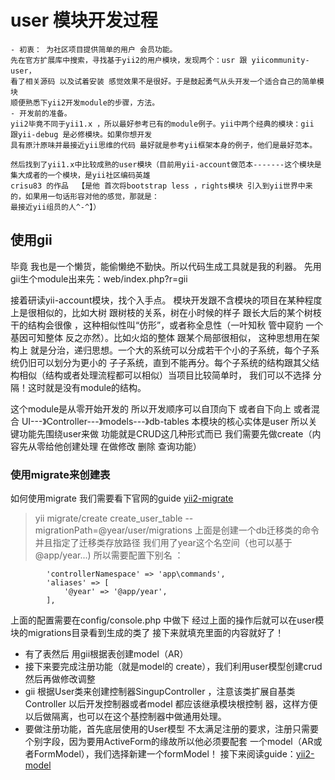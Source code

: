 user 模块开发过程
============================

    - 初衷： 为社区项目提供简单的用户 会员功能。
    先在官方扩展库中搜索，寻找基于yii2的用户模块，发现两个：usr 跟 yiicommunity-user，
    看了相关源码 以及试着安装 感觉效果不是很好。于是鼓起勇气从头开发一个适合自己的简单模块
    顺便熟悉下yii2开发module的步骤，方法。
    - 开发前的准备。
    yii2毕竟不同于yii1.x ，所以最好参考已有的module例子。yii中两个经典的模块：gii 跟yii-debug 是必修模块。如果你想开发
    具有原汁原味并最接近yii思维的代码 最好就是参考yii框架本身的例子，他们是最好范本。

    然后找到了yii1.x中比较成熟的user模块（目前用yii-account做范本-------这个模块是集大成者的一个模块，是yii社区编码英雄
    crisu83 的作品  【是他 首次将bootstrap less ，rights模块 引入到yii世界中来的，如果用一句话形容对他的感觉，那就是：
    最接近yii组员的人^-^】）

使用gii
-----
毕竟 我也是一个懒货，能偷懒绝不勤快。所以代码生成工具就是我的利器。
先用gii生个module出来先：web/index.php?r=gii

接着研读yii-account模块，找个入手点。
模块开发跟不含模块的项目在某种程度上是很相似的，比如大树 跟树枝的关系，树在小时候的样子 跟长大后的某个树枝干的结构会很像
，这种相似性叫“仿形”，或者称全息性（一叶知秋 管中窥豹 一个基因可知整体 反之亦然）。比如火焰的整体 跟某个局部很相似，
这种思想用在架构上 就是分治，递归思想。一个大的系统可以分成若干个小的子系统，每个子系统仍旧可以划分为更小的
子子系统，直到不能再分。每个子系统的结构跟其父结构相似（结构或者处理流程都可以相似）当项目比较简单时， 我们可以不选择
分隔！这时就是没有module的结构。

这个module是从零开始开发的 所以开发顺序可以自顶向下 或者自下向上 或者混合
UI---》Controller---》models---》db-tables
本模块的核心实体是user 所以关键功能先围绕user来做
功能就是CRUD这几种形式而已 我们需要先做create（内容先从零给他创建处理 在做修改 删除 查询功能）

### 使用migrate来创建表
如何使用migrate 我们需要看下官网的guide [yii2-migrate](http://www.yiiframework.com/doc-2.0/guide-console-migrate.html)
> yii migrate/create create_user_table --migrationPath=@year/user/migrations
上面是创建一个db迁移类的命令 并且指定了迁移类存放路径  我们用了year这个名空间（也可以基于@app/year...) 所以需要配置下别名
：
~~~
        'controllerNamespace' => 'app\commands',
        'aliases' => [
            '@year' => '@app/year',
        ],
~~~
上面的配置需要在config/console.php 中做下
经过上面的操作后就可以在user模块的migrations目录看到生成的类了
接下来就填充里面的内容就好了！

- 有了表然后 用gii根据表创建model（AR）
- 接下来要完成注册功能（就是model的 create），我们利用user模型创建crud 然后再做修改调整
- gii 根据User类来创建控制器SingupController ，注意该类扩展自基类Controller 以后开发控制器或者model 都应该继承模块根控制
    器，这样方便以后做隔离，也可以在这个基控制器中做通用处理。
- 要做注册功能，首先底层使用的User模型 不太满足注册的要求，注册只需要个别字段，因为要用ActiveForm的缘故所以他必须要配套
    一个model（AR或者FormModel），我们选择新建一个formModel！
    接下来阅读guide：[yii2-model](http://www.yiiframework.com/doc-2.0/guide-model.html)
